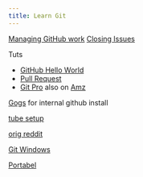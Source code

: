 ```yaml
---
title: Learn Git
---
```


[Managing GitHub work](https://help.github.com/categories/managing-your-work-on-github/) 
[Closing Issues](https://help.github.com/articles/closing-issues-using-keywords/)


Tuts
* [GitHub Hello World](https://guides.github.com/activities/hello-world/)
* [Pull Request](https://yangsu.github.io/pull-request-tutorial/)
* [Git Pro](https://git-scm.com/book/en/v2)  also on [Amz](https://read.amazon.com/)



[Gogs](https://gogs.io/) for internal github install  

[tube setup](https://www.youtube.com/watch?v=iZeD6ZjTaTA) 

[orig reddit](https://www.reddit.com/r/PHP/comments/4j07b9/setting_up_our_own_internal_git_server_any_advice/#bottom-comments)


[Git Windows](https://gitforwindows.org/)

[Portabel](https://github.com/git-for-windows/git/releases)
